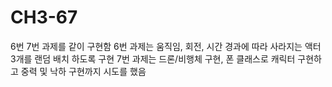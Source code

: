 # CH3-67
6번 7번 과제를 같이 구현함
6번 과제는 움직임, 회전, 시간 경과에 따라 사라지는 액터 3개를 랜덤 배치 하도록 구현
7번 과제는 드론/비행체 구현, 폰 클래스로 캐릭터 구현하고 중력 및 낙하 구현까지 시도를 했음
